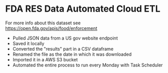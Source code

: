 # FDA RES Data Automated Cloud ETL 

For more info about this dataset see https://open.fda.gov/apis/food/enforcement  

- Pulled JSON data from a US gov website endpoint
- Saved it locally
- Converted the "results" part in a CSV dataframe
- Renamed the file as the date in which it was downloaded
- Imported it in a AWS S3 bucket
- Automated the entire process to run every Monday with Task Scheduler 
